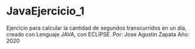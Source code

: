 # JavaEjercicio_1
Ejercicio para calcular la cantidad de segundos transcurridos en un día, creado con Lenguaje JAVA, con ECLIPSE.
Por: Jose Agustin Zapata
Año: 2020
